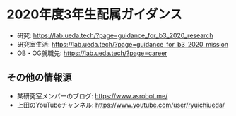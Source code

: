 # 2020年度3年生配属ガイダンス

* 研究: https://lab.ueda.tech/?page=guidance_for_b3_2020_research
* 研究室生活: https://lab.ueda.tech/?page=guidance_for_b3_2020_mission
* OB・OG就職先: https://lab.ueda.tech/?page=career

## その他の情報源

* 某研究室メンバーのブログ: https://www.asrobot.me/
* 上田のYouTubeチャンネル: https://www.youtube.com/user/ryuichiueda/

